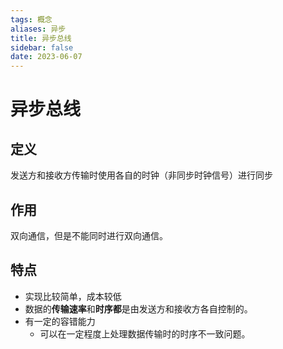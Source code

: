 ```yaml
---
tags: 概念
aliases: 异步
title: 异步总线
sidebar: false
date: 2023-06-07
---
```

# 异步总线

## 定义

发送方和接收方传输时使用各自的时钟（非同步时钟信号）进行同步

## 作用

双向通信，但是不能同时进行双向通信。

## 特点

- 实现比较简单，成本较低
- 数据的**传输速率**和**时序都**是由发送方和接收方各自控制的。
- 有一定的容错能力
	- 可以在一定程度上处理数据传输时的时序不一致问题。